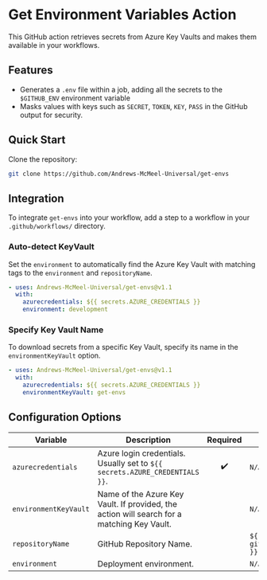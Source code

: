 # Get Environment Variables Action

This GitHub action retrieves secrets from Azure Key Vaults and makes them available in your workflows.

## Features

- Generates a `.env` file within a job, adding all the secrets to the `$GITHUB_ENV` environment variable
- Masks values with keys such as `SECRET`, `TOKEN`, `KEY`, `PASS` in the GitHub output for security.

## Quick Start

Clone the repository:

```bash
git clone https://github.com/Andrews-McMeel-Universal/get-envs
```

## Integration

To integrate `get-envs` into your workflow, add a step to a workflow in your `.github/workflows/` directory.

### Auto-detect KeyVault

Set the `environment` to automatically find the Azure Key Vault with matching tags to the `environment` and `repositoryName`.

```yml
- uses: Andrews-McMeel-Universal/get-envs@v1.1
  with:
    azurecredentials: ${{ secrets.AZURE_CREDENTIALS }}
    environment: development
```

### Specify Key Vault Name

To download secrets from a specific Key Vault, specify its name in the `environmentKeyVault` option.

```yml
- uses: Andrews-McMeel-Universal/get-envs@v1.1
  with:
    azurecredentials: ${{ secrets.AZURE_CREDENTIALS }}
    environmentKeyVault: get-envs
```

## Configuration Options

| Variable              | Description                                                                                                        | Required | Default                               |
| --------------------- | ------------------------------------------------------------------------------------------------------------------ | :------: | ------------------------------------- |
| `azurecredentials`    | Azure login credentials. Usually set to `${{ secrets.AZURE_CREDENTIALS }}`.                                        |    ✔️    | `N/A`                                 |
| `environmentKeyVault` | Name of the Azure Key Vault. If provided, the action will search for a matching Key Vault.                         |          | `N/A`                                 |
| `repositoryName`      | GitHub Repository Name.                                                                                            |          | `${{ github.event.repository.name }}` |
| `environment`         | Deployment environment.                                                                                            |          | `N/A`                                 |
